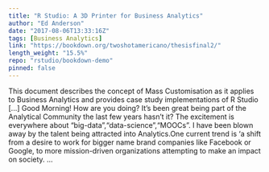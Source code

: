 ```yaml
---
title: "R Studio: A 3D Printer for Business Analytics"
author: "Ed Anderson"
date: "2017-08-06T13:33:16Z"
tags: [Business Analytics]
link: "https://bookdown.org/twoshotamericano/thesisfinal2/"
length_weight: "15.5%"
repo: "rstudio/bookdown-demo"
pinned: false
---
```


This document describes the concept of Mass Customisation as it applies to Business Analytics and provides case study implementations of R Studio [...] Good Morning! How are you doing? It’s been great being part of the Analytical Community the last few years hasn’t it? The excitement is everywhere about “big-data”,“data-science”,“MOOCs”. I have been blown away by the talent being attracted into Analytics.One current trend is ‘a shift from a desire to work for bigger name brand companies like Facebook or Google, to more mission-driven organizations attempting to make an impact on society. ...
